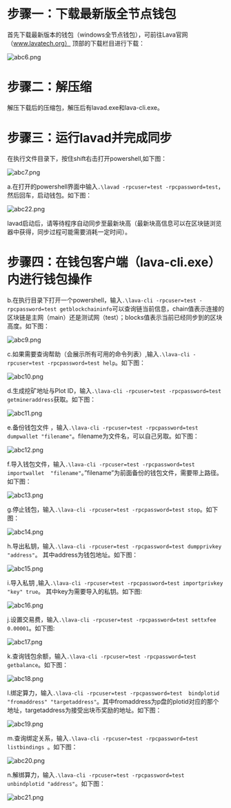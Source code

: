 # 步骤一：下载最新版全节点钱包

首先下载最新版本的钱包（windows全节点钱包），可前往Lava官网（www.lavatech.org）  顶部的下载栏目进行下载：

![abc6.png](https://github.com/lavafy/testnet/blob/master/imgs/abc6.png)

# 步骤二：解压缩

解压下载后的压缩包，解压后有lavad.exe和lava-cli.exe。

# 步骤三：运行lavad并完成同步

在执行文件目录下，按住shift右击打开powershell,如下图：

![abc7.png](https://github.com/lavafy/testnet/blob/master/imgs/abc7.png)

a.在打开的powershell界面中输入`.\lavad -rpcuser=test -rpcpassword=test`，然后回车，启动钱包。如下图：

![abc22.png](https://github.com/lavafy/testnet/blob/master/imgs/abc22.png)

lavad启动后，请等待程序自动同步至最新块高（最新块高信息可以在区块链浏览器中获得，同步过程可能需要消耗一定时间）。

# 步骤四：在钱包客户端（lava-cli.exe）内进行钱包操作

b.在执行目录下打开一个powershell，输入`.\lava-cli -rpcuser=test -rpcpassword=test getblockchaininfo`可以查询链当前信息，chain值表示连接的区块链是主网（main）还是测试网（test）；blocks值表示当前已经同步到的区块高度。如下图：

![abc9.png](https://github.com/lavafy/testnet/blob/master/imgs/abc9.png)

c.如果需要查询帮助（会展示所有可用的命令列表）,输入`.\lava-cli -rpcuser=test -rpcpassword=test help`。如下图：

![abc10.png](https://github.com/lavafy/testnet/blob/master/imgs/abc10.png)

d.生成挖矿地址与Plot ID，输入`.\lava-cli -rpcuser=test -rpcpassword=test getmineraddress`获取。如下图：

![abc11.png](https://github.com/lavafy/testnet/blob/master/imgs/abc11.png)

e.备份钱包文件 ，输入`.\lava-cli -rpcuser=test -rpcpassword=test dumpwallet "filename"`。filename为文件名，可以自己另取。如下图：

![abc12.png](https://github.com/lavafy/testnet/blob/master/imgs/abc12.png)

f.导入钱包文件，输入`.\lava-cli -rpcuser=test -rpcpassword=test importwallet  "filename"`。”filename”为前面备份的钱包文件，需要带上路径。如下图：

![abc13.png](https://github.com/lavafy/testnet/blob/master/imgs/abc13.png)

g.停止钱包，输入`.\lava-cli -rpcuser=test -rpcpassword=test stop`。如下图：

![abc14.png](https://github.com/lavafy/testnet/blob/master/imgs/abc14.png)

h.导出私钥，输入`.\lava-cli -rpcuser=test -rpcpassword=test dumpprivkey "address"`。 其中address为钱包地址。如下图：

![abc15.png](https://github.com/lavafy/testnet/blob/master/imgs/abc15.png)

i.导入私钥 ,输入`.\lava-cli -rpcuser=test -rpcpassword=test importprivkey "key" true`。 其中key为需要导入的私钥。如下图:

![abc16.png](https://github.com/lavafy/testnet/blob/master/imgs/abc16.png)

j.设置交易费，输入`.\lava-cli -rpcuser=test -rpcpassword=test settxfee 0.00001`。如下图:

![abc17.png](https://github.com/lavafy/testnet/blob/master/imgs/abc17.png)

k.查询钱包余额，输入`.\lava-cli -rpcuser=test -rpcpassword=test getbalance`。如下图：

![abc18.png](https://github.com/lavafy/testnet/blob/master/imgs/abc18.png)

l.绑定算力，输入`.\lava-cli -rpcuser=test -rpcpassword=test  bindplotid "fromaddress" "targetaddress"`。其中fromaddress为p盘的plotid对应的那个地址，targetaddress为接受出块币奖励的地址。如下图：

![abc19.png](https://github.com/lavafy/testnet/blob/master/imgs/abc19.png)

m.查询绑定关系，输入`.\lava-cli -rpcuser=test -rpcpassword=test  listbindings `。如下图：

![abc20.png](https://github.com/lavafy/testnet/blob/master/imgs/abc20.png)

n.解绑算力，输入`.\lava-cli -rpcuser=test -rpcpassword=test unbindplotid "address"`。如下图：

![abc21.png](https://github.com/lavafy/testnet/blob/master/imgs/abc21.png)




